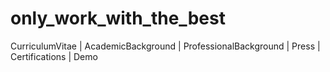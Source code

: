 # only_work_with_the_best
CurriculumVitae | AcademicBackground | ProfessionalBackground | Press | Certifications | Demo
